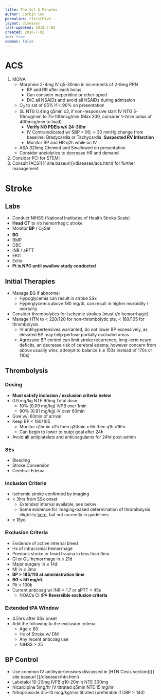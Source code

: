 ```yaml
---
title: The 1st 5 Minutes
author: Corbin Cox
permalink: /firstFive
layout: diseases
last-updated: 2018-7-02
created: 2018-7-02
toc: true
common: false
---
```


# ACS

1. MONA
   * Morphine 2-4mg IV q5-30min in increments of 2-8mg PRN
     * BP and RR after each bolus
     * Can consider meperidine or other opiod
     * D/C all NSAIDs and avoid all NSAIDs during admission
   * O<sub>2</sub> to sat of 95% if &lt; 90% on presentation
   * SL NTG 0.4mg q5min x3, if non-responsive start IV NTG 5-10mcg/min to 75-100mcg/min (Max 200, consider 1-2min bolus of 400mcg/min to load)
     * **Verify NO PDEIs w/i 24-36hr**
     * IV Contraindicated w/ SBP &lt; 90; &gt; 30 mmHg change from baseline; Bradycardia or Tachycardia; **Suspected RV Infarction**
     * Monitor BP and HR q2h while on IV
   * ASA 325mg Chewed and Swallowed on presentation
   * Consider anxiolytics to decrease HR and demand
2. Consider PCI for STEMI
3. Consult [ACS]({{ site.baseurl}}/diseases/acs.html) for further management

# Stroke

## Labs
* Conduct NIHSS (National Institutes of Health Stroke Scale)
* **Head CT** to r/o hemorrhagic stroke
* Monitor **BP** / O<sub>2</sub>Sat
* **BG**
* BMP
* CBC
* INR / aPTT
* EKG
* Echo
* **Pt is NPO until swallow study conducted**

## Initial Therapies
* Manage BG if abnormal
  * Hypoglycemia can result in stroke SSx
  * Hyperglycemia above 180 mg/dL can result in higher morbidity / mortality
* Consider thrombolytics for ischemic strokes (must r/o hemorrhagic)
* Manage HTN to &lt; 220/120 for non-thrombolytic pts, &lt; 180/105 for thrombolysis
  * IV antihypertensives warranted, do not lower BP excessively, as elevated BP may help perfuse partially occluded areas
  * Agressive BP control can limit stroke recurrence, long-term neuro deficits, an decrease risk of cerebral edema; however concern from above usually wins, attempt to balance (i.e 150s instead of 170s or 110s)

## Thrombolysis
### Dosing
* **Must satisfy inclusion / exclusion criteria below**
* 0.9 mg/kg NTE 90mg Total dose
  * 10% (0.09 mg/kg) IVPB over 1min
  * 90% (0.81 mg/kg) IV over 60min
* Give w/i 60min of arrival
* Keep BP &lt; 180/105
  * Monitor q15min x2h then q30min x 6h then q1h x16hr
  * Can begin to lower to outpt goal after 24h
* Avoid **all** antiplatelets and anticoagulants for 24hr post-admin

### SEs
* Bleeding
* Stroke Conversion
* Cerebral Edema

### Inclusion Criteria
* Ischemic stroke confirmed by imaging
* &lt; 3hrs from SSx onset
  * Extended interval available, see below
  * Some evidence for imaging-based determination of thrombolysis eligbility [here](https://www.nejm.org/doi/full/10.1056/NEJMoa1804355), but not currently in guidelines
* &ge; 18yo

### Exclusion Criteria
* Evidence of active internal bleed
* Hx of intracranial hemorrhage
* Previous stroke or head trauma in less than 3mo
* GI or GU hemorrhage in &le; 21d
* Major surgery in &le; 14d
* MI in &le; 3mo
* **BP &gt; 185/110 at administration time**
* **BG &lt; 50 mg/dL**
* Plt &lt; 100k
* Current anticoag w/ INR &gt; 1.7 or aPTT &gt; 45s
  * NOACs CI tPA
**Reversible exclusion criteria**

### Extended tPA Window
* 4.5hrs after SSx onset
* Add the following to the exclusion criteria
  * Age &ge; 80
  * Hx of Stroke w/ DM
  * Any recent anticoag use
  * NIHSS &gt; 25
  
## BP Control
* Use common IV antihypertensives discussed in [HTN Crisis section]({{ site.baseurl }}/diseases/htn.html)
* Labetalol 10-20mg IVPB q10-20min NTE 300mg
* Nicardipine 5mg/hr IV titrated q5min NTE 15 mg/hr
* Nitroprusside 0.5-10 mcg/kg/min titrated (preferable if DBP &gt; 140)
